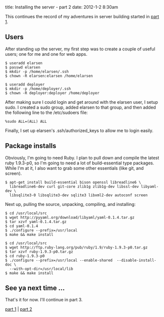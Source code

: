 title: Installing the server - part 2
date: 2012-1-2 8:30am

This continues the record of my adventures in server building started in [part
1](http://blog.irkeninvader.com/installing_the_server-part_1).

## Users
After standing up the server, my first step was to create a couple of useful
users; one for me and one for web apps.

    $ useradd elarsen
    $ passwd elarsen
    $ mkdir -p /home/elarsen/.ssh
    $ chown -R elarsen:elarsen /home/elarsen

    $ useradd deployer
    $ mkdir -p /home/deployer/.ssh
    $ chown -R deployer:deployer /home/deployer

After making sure I could login and get around with the elarsen user, I setup
sudo.  I created a sudo group, added elarsen to that group, and then added the
following line to the /etc/sudoers file:

    %sudo ALL=(ALL) ALL

Finally, I set up elarsen's .ssh/authorized_keys to allow me to login easily.

## Package installs
Obviously, I'm going to need Ruby.  I plan to pull down and compile the latest
ruby 1.9.3-p0, so I'm going to need a lot of build-essential type packages.
While I'm at it, I also want to grab some other essentials (like git, and
screen).

    $ apt-get install build-essential bison openssl libreadline6 \
      libreadline6-dev curl git-core zlib1g zlib1g-dev libssl-dev libyaml-dev \
      libsqlite3-0 libsqlite3-dev sqlite3 libxml2-dev autoconf screen

Next up, pulling the source, unpacking, compiling, and installing:

    $ cd /usr/local/src
    $ wget http://pyyaml.org/download/libyaml/yaml-0.1.4.tar.gz
    $ tar xzvf yaml-0.1.4.tar.gz 
    $ cd yaml-0.1.4
    $ ./configure --prefix=/usr/local
    $ make && make install

    $ cd /usr/local/src
    $ wget http://ftp.ruby-lang.org/pub/ruby/1.9/ruby-1.9.3-p0.tar.gz
    $ tar xzvf ruby-1.9.3-p0.tar.gz
    $ cd ruby-1.9.3-p0
    $ ./configure --prefix=/usr/local --enable-shared  --disable-install-doc \
      --with-opt-dir=/usr/local/lib
    $ make && make install


## See ya next time ...
That's it for now.  I'll continue in part 3.

[part 1](http://blog.irkeninvader.com/installing_the_server-part_1) | [part
2](http://blog.irkeninvader.com/installing_the_server-part_2)
